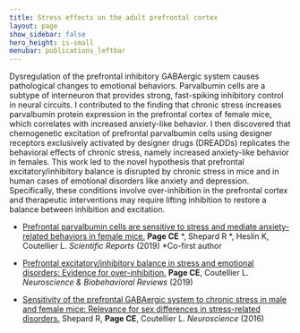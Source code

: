 ```yaml
---
title: Stress effects on the adult prefrontal cortex
layout: page
show_sidebar: false
hero_height: is-small
menubar: publications_leftbar
---
```


Dysregulation of the prefrontal inhibitory GABAergic system causes pathological changes to emotional behaviors. Parvalbumin cells are a subtype of interneuron that provides strong, fast-spiking inhibitory control in neural circuits. I contributed to the finding that chronic stress increases parvalbumin protein expression in the prefrontal cortex of female mice, which correlates with increased anxiety-like behavior. I then discovered that chemogenetic excitation of prefrontal parvalbumin cells using designer receptors exclusively activated by designer drugs (DREADDs) replicates the behavioral effects of chronic stress, namely increased anxiety-like behavior in females. This work led to the novel hypothesis that prefrontal excitatory/inhibitory balance is disrupted by chronic stress in mice and in human cases of emotional disorders like anxiety and depression. Specifically, these conditions involve over-inhibition in the prefrontal cortex and therapeutic interventions may require lifting inhibition to restore a balance between inhibition and excitation.

* [Prefrontal parvalbumin cells are sensitive to stress and mediate anxiety-related behaviors in female mice.](https://pubmed.ncbi.nlm.nih.gov/31875035) **Page CE** *, Shepard R *, Heslin K, Coutellier L. _Scientific Reports_ (2019) *Co-first author

* [Prefrontal excitatory/inhibitory balance in stress and emotional disorders: Evidence for over-inhibition.](https://www.ncbi.nlm.nih.gov/pubmed/31377218) **Page CE**, Coutellier L. _Neuroscience & Biobehavioral Reviews_ (2019)

* [Sensitivity of the prefrontal GABAergic system to chronic stress in male and female mice: Relevance for sex differences in stress-related disorders.](https://www.ncbi.nlm.nih.gov/pubmed/27365172) Shepard R, **Page CE**, Coutellier L. _Neuroscience_ (2016)